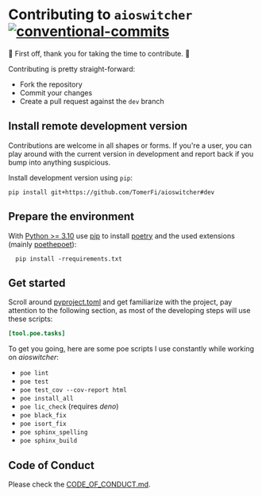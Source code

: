 # Contributing to `aioswitcher`</br>[![conventional-commits]][0]

:clap: First off, thank you for taking the time to contribute. :clap:

Contributing is pretty straight-forward:

- Fork the repository
- Commit your changes
- Create a pull request against the `dev` branch

## Install remote development version

Contributions are welcome in all shapes or forms.
If you're a user, you can play around with the current version in development and report back if you bump into anything
suspicious.

Install development version using `pip`:

```shell
pip install git+https://github.com/TomerFi/aioswitcher#dev
```

## Prepare the environment

With [Python >= 3.10](https://www.python.org/) use [pip](https://pypi.org/project/pip/) to install
[poetry](https://poetry.eustace.io/) and the used extensions (mainly [poethepoet](https://github.com/nat-n/poethepoet)):

```shell
  pip install -rrequirements.txt
```

## Get started

Scroll around [pyproject.toml](../pyproject.toml) and get familiarize with the project,
pay attention to the following section, as most of the developing steps will use these scripts:

```toml
[tool.poe.tasks]
```

To get you going, here are some poe scripts I use constantly while working on *aioswitcher*:

- ```poe lint```
- ```poe test```
- ```poe test_cov --cov-report html```
- ```poe install_all```
- ```poe lic_check``` (requires *deno*)
- ```poe black_fix```
- ```poe isort_fix```
- ```poe sphinx_spelling```
- ```poe sphinx_build```

## Code of Conduct

Please check the [CODE_OF_CONDUCT.md](CODE_OF_CONDUCT.md).

<!-- Real Links -->
[0]: https://conventionalcommits.org
<!-- Badges Links -->
[conventional-commits]: https://img.shields.io/badge/Conventional%20Commits-1.0.0-yellow.svg
